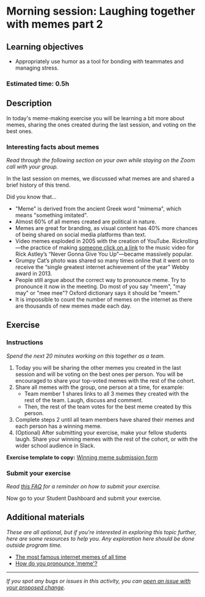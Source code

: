 # Morning session: Laughing together with memes part 2

## Learning objectives

- Appropriately use humor as a tool for bonding with teammates and managing stress.

### **Estimated time**: 0.5h

## Description

In today's meme-making exercise you will be learning a bit more about memes, sharing the ones created during the last session, and voting on the best ones. 

### Interesting facts about memes

*Read through the following section on your own while staying on the Zoom call with your group.* 

In the last session on memes, we discussed what memes are and shared a brief history of this trend. 

Did you know that...

- "Meme" is derived from the ancient Greek word "mimema", which means "something imitated".
- Almost 60% of all memes created are political in nature.
- Memes are great for branding, as visual content has 40% more chances of being shared on social media platforms than text.
- Video memes exploded in 2005 with the creation of YouTube. Rickrolling—the practice of making [someone click on a link](https://www.youtube.com/watch?v=dQw4w9WgXcQ) to the music video for Rick Astley’s “Never Gonna Give You Up”—became massively popular.
- Grumpy Cat’s photo was shared so many times online that it went on to receive the “single greatest internet achievement of the year” Webby award in 2013.
- People still argue about the correct way to pronounce meme. Try to pronounce it now in the meeting. Do most of you say "meem", "may may" or "mee mee"? Oxford dictionary says it should be "meem."
- It is impossible to count the number of memes on the internet as there are thousands of new memes made each day.

## Exercise

### Instructions

*Spend the next 20 minutes working on this together as a team.*

1. Today you will be sharing the other memes you created in the last session and will be voting on the best ones per person. You will be encouraged to share your top-voted memes with the rest of the cohort.
2. Share all memes with the group, one person at a time, for example:
    - Team member 1 shares links to all 3 memes they created with the rest of the team. Laugh, discuss and comment.
    - Then, the rest of the team votes for the best meme created by this person.
3. Complete steps 2 until all team members have shared their memes and each person has a winning meme.
4. (Optional) After submitting your exercise, make your fellow students laugh. Share your winning memes with the rest of the cohort, or with the wider school audience in Slack. 

**Exercise template to copy:** [Winning meme submission form](https://docs.google.com/document/d/1Kt175hyQpnd4xAVxiVGQ2VZ8KP8n5P5S9MFRJvWweno/edit#)

### Submit your exercise

*Read [this FAQ](https://microverse.zendesk.com/hc/en-us/articles/360061344234) for a reminder on how to submit your exercise.* 

Now go to your Student Dashboard and submit your exercise.

## Additional materials

*These are all optional, but if you're interested in exploring this topic further, here are some resources to help you. Any exploration here should be done outside program time.*

- [The most famous internet memes of all time](https://www.pocket-lint.com/apps/news/140427-best-stupidest-and-most-famous-internet-memes-around)
- [How do you pronounce 'meme'?](https://www.bbc.com/news/blogs-trending-41163774)


------

_If you spot any bugs or issues in this activity, you can [open an issue with your proposed change](https://github.com/microverseinc/curriculum-transversal-skills/blob/main/git-github/articles/open_issue.md)._
